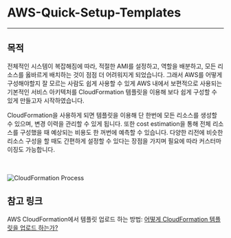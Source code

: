 <h1> AWS-Quick-Setup-Templates </h1>
<hr>
<h2> 목적 </h2>

<p> 전체적인 시스템이 복잡해짐에 따라, 적절한 AMI를 설정하고, 역할을 배분하고, 모든 리소스를 옳바르게 배치하는 것이 점점 더 어려워지게 되었습니다. 그래서 AWS를 어떻게 구성해야할지 잘 모르는 사람도 쉽게 사용할 수 있게 AWS 내에서 보편적으로 사용되는 기본적인 서비스 아키텍처를 CloudFormation 템플릿을 이용해 보다 쉽게 구성할 수 있게 만들고자 시작하였습니다.</p>

<p> CloudFormation을 사용하게 되면 템플릿을 이용해 단 한번에 모든 리소스를 생성할 수 있으며, 변경 이력을 관리할 수 있게 됩니다. 또한 cost estimation을 통해 전체 리소스를 구성했을 때 예상되는 비용도 한 꺼번에 예측할 수 있습니다. 다양한 리전에 비슷한 리소스 구성을 할 때도 간편하게 설정할 수 있다는 장점을 가지며 필요에 따라 커스터마이징도 가능합니다.</p> 
<br>


<br>
<img src="https://d1.awsstatic.com/Products/product-name/diagrams/product-page-diagram_CloudFormation.ad3a4c93b4fdd3366da3da0de4fb084d89a5d761.png" alt="CloudFormation Process">

<br>
<h2> 참고 링크 </h2>
<p> AWS CloudFormation에서 템플릿 업로드 하는 방법: <a href="http://docs.aws.amazon.com/AWSCloudFormation/latest/UserGuide/cfn-using-console-create-stack-template.html">어떻게 CloudFormation 템플릿을 업로드 하는가?</a>
